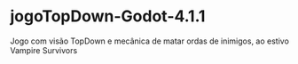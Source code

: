 # jogoTopDown-Godot-4.1.1

Jogo com visão TopDown e mecânica de matar ordas de inimigos, ao estivo Vampire Survivors
